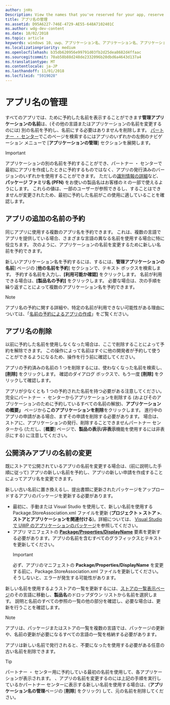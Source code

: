 ```yaml
---
author: jnHs
Description: View the names that you've reserved for your app, reserve additional names (for other languages or to change your app's name), and delete reserved names that you don't need anymore.
title: アプリ名の管理
ms.assetid: D95A6227-746E-4729-AE55-648A7102401C
ms.author: wdg-dev-content
ms.date: 10/02/2018
ms.topic: article
keywords: windows 10、uwp、アプリケーション名、アプリケーション名、アプリケーション名の更新、ゲーム名、製品名を変更します。
ms.localizationpriority: medium
ms.openlocfilehash: b35db620956e99791d03fb2d25dea8682d4ffaac
ms.sourcegitcommit: 70ab58b88d248de2332096b20dbd6a4643d137a4
ms.translationtype: MT
ms.contentlocale: ja-JP
ms.lasthandoff: 11/01/2018
ms.locfileid: "5919028"
---
```

# <a name="manage-app-names"></a>アプリ名の管理

すべてのアプリでは、ために予約した名前を表示することができます**管理アプリケーションの名前**は、(その他の言語またはアプリケーションの名前を変更するのには) 別の名前を予約し、名前にする必要はありませんを削除します。 [パートナー ・ センター](https://partner.microsoft.com/dashboard)でこのページを検索するにはアプリのいずれかの左側のナビゲーション メニューで [**アプリケーションの管理**] セクションを展開します。

> [!IMPORTANT]
> アプリケーションの別の名前を予約することができ、パートナー ・ センターで最初にアプリを作成したときに予約するものではなく、アプリの発行済みのバージョンのいずれかを使用することができます。 ただしの[識別情報の詳細](view-app-identity-details.md)など、**パッケージ ファミリ名 (PFN)** をお使いの製品名はお客様の it の一部で使えるようにします。 これらの値は、一部のユーザーが参照できるし、することはできませんが変更されたため、最初に予約した名前がこの使用に適していることを確認します。


## <a name="reserve-additional-names-for-your-app"></a>アプリの追加の名前の予約

同じアプリに使用する複数のアプリ名を予約できます。 これは、複数の言語でアプリを提供している場合、さまざまな言語の異なる名前を使用する場合に特に役立ちます。 次のように、アプリケーションの名前を変更するために新しい名前を予約できます。

新しいアプリケーション名を予約するには、するには、**管理アプリケーションの名前**] ページの [**他の名前を予約**] セクションで、テキスト ボックスを検索します。 予約する名前を入力し、**[利用可能か確認]** をクリックします。 名前が利用できる場合は、**[製品名の予約]** をクリックします。 必要な場合は、次の手順を繰り返すことによって複数のアプリケーション名を予約できます。

> [!NOTE]
> アプリ名の予約に関する詳細や、特定の名前が利用できない可能性がある理由については、「[名前の予約によるアプリの作成](create-your-app-by-reserving-a-name.md)」をご覧ください。


## <a name="delete-app-names"></a>アプリ名の削除

以前に予約した名前を使用しなくなった場合は、ここで削除することによって予約を解除できます。 この操作によって名前はすぐに他の開発者が予約して使うことができるようになるため、操作を行う前に確認してください。

アプリの予約済みの名前の 1 つを削除するには、使わなくなった名前を検索し、**[削除]** をクリックします。 確認のダイアログ ボックスで、もう一度 **[削除]** をクリックして確認します。

アプリが少なくとも 1 つの予約された名前を持つ必要がある注意してください。 完全にパートナー ・ センターからアプリケーションを削除する (およびそのアプリケーションのために予約しているすべての名前の解放)、**アプリケーションの概要」** ページから**このアプリケーションを削除**をクリックします。 進行中のアプリの申請がある場合、まずその申請を削除する必要があります。 場合は、ストアに、アプリケーションの発行、削除することできませんパートナー センターから (ただし、[**概要**] ページで、**製品の表示/非表示**機能を使用するには非表示にする) に注意してください。 


## <a name="rename-an-app-that-has-already-been-published"></a>公開済みアプリの名前の変更

既にストアで公開されているアプリの名前を変更する場合は、(前に説明した手順に従って) アプリの新しい名前を予約し、アプリの新しい申請を作成することによってアプリ名を変更できます。 

新しい古い名前に置き換えるし、提出書類に更新されたパッケージをアップロードするアプリのパッケージを更新する必要があります。
- 最初に、手動または Visual Studio を使用して、新しい名前を使用する Package.StoreAssociation.xml ファイルを更新 (**プロジェクト > ストア >. ストアとアプリケーションを関連付ける**)。詳細については、 [Visual Studio で UWP のアプリケーションのパッケージ](../packaging/packaging-uwp-apps.md)を参照してください。
- アプリ マニフェストの [**Package/Properties/DisplayName**](https://docs.microsoft.com/uwp/schemas/appxpackage/uapmanifestschema/element-displayname) 要素を更新する必要があります。アプリの名前を含むすべてのグラフィックスとテキストを更新してください。 
  > [!IMPORTANT]
  > 必ず、アプリのマニフェストの **Package/Properties/DisplayName** を変更する前に、Package.StoreAssociation.xml ファイルを更新してください。そうしないと、エラーが発生する可能性があります。

新しい名前を使用するようストアの一覧を更新するには、[ストアの一覧表示ページ](create-app-store-listings.md)のその言語に移動し、**製品名**のドロップダウン リストから名前を選択します。 説明と名前のすべての参照の一覧の他の部分を確認し、必要な場合は、更新を行うことを確認します。

> [!NOTE]
> アプリは、パッケージまたはストアの一覧を複数の言語では、パッケージの更新や、名前の更新が必要になるすべての言語の一覧を格納する必要があります。

アプリは新しい名前で発行されると、不要になったを使用する必要がある任意の古い名前を削除できます。

> [!TIP]
> パートナー ・ センター用に予約している最初の名前を使用して、各アプリケーションが表示されます。 、アプリの名前を変更するのには上記の手順を実行しているかパートナー センターに表示する新しい名前を使用する場合は、(**アプリケーション名の管理**ページの [**削除**] をクリック) して、元の名前を削除してください。 

 

 




